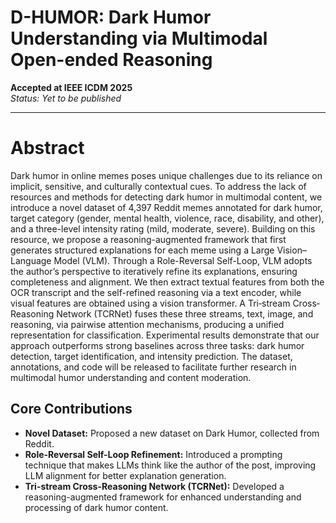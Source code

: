 # D-HUMOR: Dark Humor Understanding via Multimodal Open-ended Reasoning

**Accepted at IEEE ICDM 2025**  
*Status: Yet to be published*

---

# Abstract
Dark humor in online memes poses unique challenges due to its reliance on implicit, sensitive, and culturally contextual cues. To address the lack of resources and methods for detecting dark humor in multimodal content, we introduce a novel dataset of 4,397 Reddit memes annotated for dark humor, target category (gender, mental health, violence, race, disability, and other), and a three-level intensity rating (mild, moderate, severe). Building on this resource, we propose a reasoning-augmented framework that first generates structured explanations for each meme using a Large Vision–Language Model (VLM). Through a Role-Reversal Self-Loop, VLM adopts the author’s perspective to iteratively refine its explanations, ensuring completeness and alignment. We then extract textual features from both the OCR transcript and the self-refined reasoning via a text encoder, while visual features are obtained using a vision transformer. A Tri‐stream Cross‐Reasoning Network (TCRNet) fuses these three streams, text, image, and reasoning, via pairwise attention mechanisms, producing a unified representation for classification. Experimental results demonstrate that our approach outperforms strong baselines across three tasks: dark humor detection, target identification, and intensity prediction. The dataset, annotations, and code will be released to facilitate further research in multimodal humor understanding and content moderation.

## Core Contributions

- **Novel Dataset:** Proposed a new dataset on Dark Humor, collected from Reddit.  
- **Role-Reversal Self-Loop Refinement:** Introduced a prompting technique that makes LLMs think like the author of the post, improving LLM alignment for better explanation generation.  
- **Tri-stream Cross-Reasoning Network (TCRNet):** Developed a reasoning-augmented framework for enhanced understanding and processing of dark humor content.
